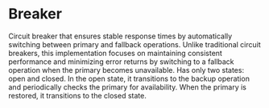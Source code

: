 # Breaker

Circuit breaker that ensures stable response times by automatically switching between primary and fallback operations. Unlike traditional circuit breakers, this implementation focuses on maintaining consistent performance and minimizing error returns by switching to a fallback operation when the primary becomes unavailable. Has only two states: open and closed. In the open state, it transitions to the backup operation and periodically checks the primary for availability. When the primary is restored, it transitions to the closed state.
